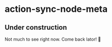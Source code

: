 # action-sync-node-meta
## Under construction
Not much to see right now. Come back lator! :crocodile:
